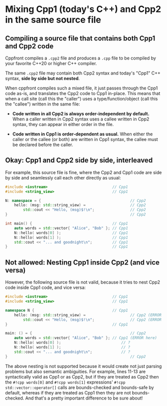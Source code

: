 # Mixing Cpp1 (today's C++) and Cpp2 in the same source file

## Compiling a source file that contains both Cpp1 and Cpp2 code

Cppfront compiles a `.cpp2` file and produces a `.cpp` file to be compiled by your favorite C++20 or higher C++ compiler.

The same `.cpp2` file may contain both Cpp2 syntax and today's "Cpp1" C++ syntax, **side by side but not nested**.

When cppfront compiles such a mixed file, it just passes through the Cpp1 code as-is, and translates the Cpp2 code to Cpp1 in-place. This means that when a call site (call this the "caller") uses a type/function/object (call this the "callee") written in the same file:

- **Code written in all Cpp2 is always order-independent by default.** When a caller written in Cpp2 syntax uses a callee written in Cpp2 syntax, they can appear in either order in the file.

- **Code written in Cpp1 is order-dependent as usual.** When either the caller or the callee (or both) are written in Cpp1 syntax, the callee must be declared before the caller.


## Okay: Cpp1 and Cpp2 side by side, interleaved

For example, this source file is fine, where the Cpp2 and Cpp1 code are side by side and seamlessly call each other directly as usual:

``` cpp title="mixed.cpp2 — Mixing Cpp1 and Cpp2 code side by side in the same source file is okay" linenums="1" hl_lines="4-7"
#include <iostream>                             // Cpp1
#include <string_view>                          // Cpp1

N: namespace = {                                        // Cpp2
    hello: (msg: std::string_view) =                    // Cpp2
        std::cout << "Hello, (msg)$!\n";                // Cpp2
}                                                       // Cpp2

int main() {                                    // Cpp1
    auto words = std::vector{ "Alice", "Bob" }; // Cpp1
    N::hello( words[0] );                       // Cpp1
    N::hello( words[1] );                       // Cpp1
    std::cout << "... and goodnight\n";         // Cpp1
}                                               // Cpp1
```

## Not allowed: Nesting Cpp1 inside Cpp2 (and vice versa)

However, the following source file is not valid, because it tries to nest Cpp2 code inside Cpp1 code, and vice versa:

``` cpp title="ERROR.cpp2 — this is NOT allowed" linenums="1" hl_lines="5 6 9 14"
#include <iostream>                             // Cpp1
#include <string_view>                          // Cpp1

namespace N {                                   // Cpp1
    hello: (msg: std::string_view) =                    // Cpp2 (ERROR here)
        std::cout << "Hello, (msg)$!\n";                // Cpp2 (ERROR here)
}                                               // Cpp1

main: () = {                                            // Cpp2
    auto words = std::vector{ "Alice", "Bob" }; // Cpp1 (ERROR here)
    N::hello( words[0] );                           // ?
    N::hello( words[1] );                           // ?
    std::cout << "... and goodnight\n";             // ?
}                                                       // Cpp2
```

The above nesting is not supported because it would create not just parsing problems but also semantic ambiguities. For example, lines 11-13 are syntactically valid as Cpp1 or as Cpp2, but if they are treated as Cpp2 then the `#!cpp words[0]` and `#!cpp words[1]` expressions' `#!cpp std::vector::operator[]` calls are bounds-checked and bounds-safe by default, whereas if they are treated as Cpp1 then they are not bounds-checked. And that's a pretty important difference to be sure about!

